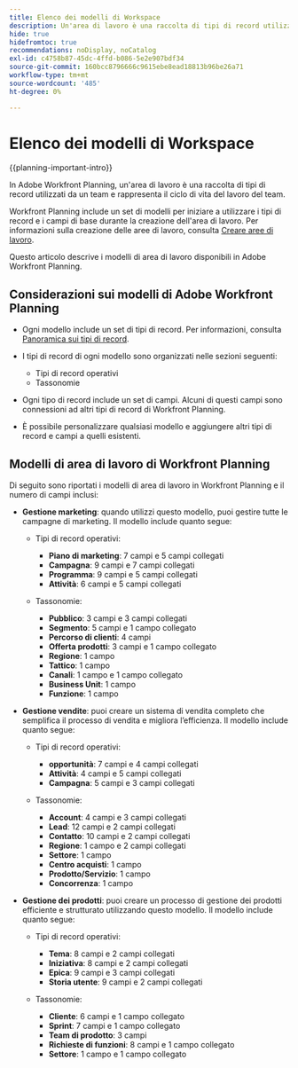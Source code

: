 ```yaml
---
title: Elenco dei modelli di Workspace
description: Un'area di lavoro è una raccolta di tipi di record utilizzati da un team e rappresenta il ciclo di vita del lavoro del team. Adobe Workfront Planning include un set di modelli per iniziare a utilizzare i tipi di record e i campi di base durante la creazione dell’area di lavoro.
hide: true
hidefromtoc: true
recommendations: noDisplay, noCatalog
exl-id: c4758b87-45dc-4ffd-b086-5e2e907bdf34
source-git-commit: 160bcc8796666c9615ebe8ead18813b96be26a71
workflow-type: tm+mt
source-wordcount: '485'
ht-degree: 0%

---
```


<!--update the metadata with real information when making this available in TOC and in the left nav:
---
title: List of available workspace templates
description: You can use templates to create workspaces. This article provides a list of available workspace templates
hidefromtoc: yes
hide: yes
author: Alina
feature: Work Management
role: User
---

-->

# Elenco dei modelli di Workspace

{{planning-important-intro}}

In Adobe Workfront Planning, un&#39;area di lavoro è una raccolta di tipi di record utilizzati da un team e rappresenta il ciclo di vita del lavoro del team.

Workfront Planning include un set di modelli per iniziare a utilizzare i tipi di record e i campi di base durante la creazione dell&#39;area di lavoro. Per informazioni sulla creazione delle aree di lavoro, consulta [Creare aree di lavoro](/help/quicksilver/planning/architecture/create-workspaces.md).

Questo articolo descrive i modelli di area di lavoro disponibili in Adobe Workfront Planning.

## Considerazioni sui modelli di Adobe Workfront Planning

* Ogni modello include un set di tipi di record. Per informazioni, consulta [Panoramica sui tipi di record](/help/quicksilver/planning/architecture/overview-of-record-types.md).
* I tipi di record di ogni modello sono organizzati nelle sezioni seguenti:

   * Tipi di record operativi
   * Tassonomie
* Ogni tipo di record include un set di campi. Alcuni di questi campi sono connessioni ad altri tipi di record di Workfront Planning.
* È possibile personalizzare qualsiasi modello e aggiungere altri tipi di record e campi a quelli esistenti.

<!-- I modeled this article by the "List of available Blueprints" and that articles does not have an Access area

## Access requirements

You must have the following: 

<table style="table-layout:auto">
 <col>
 </col>
 <col>
 </col>
 <tbody>
  <tr>
   <td role="rowheader"><p>Adobe Workfront plan*</p></td>
   <td>
<p>Any</p>
<!--the above is only for closed beta; when going to GA - activate the following plans:    
<p>Current plan: Prime and Ultimate</p>
<p>Legacy plan: Enterprise</p>->
   </td>
  </tr>
  <tr>
   <td role="rowheader"><p>Adobe Workfront license*</p></td>
   <td>
   <p>Any</p> 
  <p>For more information, see <a href="../../administration-and-setup/add-users/access-levels-and-object-permissions/wf-licenses.md" class="MCXref xref">Adobe Workfront licenses overview</a>.</p> </td>
  </tr>
  <tr>
   <td role="rowheader"><p>Product</p></td>
   <td>
   <p> Adobe Workfront</p> </td>
  </tr>
  <tr>
   <td role="rowheader">Access level*</td>
   <td> <p>Any</p>  
</td>
  </tr>
<tr>
   <td role="rowheader">Layout template</td>
   <td> <p>Your system administrator must add the Planning area in your layout template. </p>  
</td>
  </tr>
 </tbody>
</table>

>[!NOTE]
>
>*If you don't have access, ask your Workfront administrator if they set additional restrictions in your access level. For information on how a Workfront administrator can change your access level, see [Create or modify custom access levels](/help/quicksilver/administration-and-setup/add-users/configure-and-grant-access/create-modify-access-levels.md).

-->

## Modelli di area di lavoro di Workfront Planning

Di seguito sono riportati i modelli di area di lavoro in Workfront Planning e il numero di campi inclusi:

* **Gestione marketing**: quando utilizzi questo modello, puoi gestire tutte le campagne di marketing. Il modello include quanto segue:

   * Tipi di record operativi:

      * **Piano di marketing**: 7 campi e 5 campi collegati
      * **Campagna**: 9 campi e 7 campi collegati
      * **Programma**: 9 campi e 5 campi collegati
      * **Attività**: 6 campi e 5 campi collegati
   * Tassonomie:
      * **Pubblico**: 3 campi e 3 campi collegati
      * **Segmento**: 5 campi e 1 campo collegato
      * **Percorso di clienti**: 4 campi
      * **Offerta prodotti**: 3 campi e 1 campo collegato
      * **Regione**: 1 campo
      * **Tattico**: 1 campo
      * **Canali**: 1 campo e 1 campo collegato
      * **Business Unit**: 1 campo
      * **Funzione**: 1 campo

* **Gestione vendite**: puoi creare un sistema di vendita completo che semplifica il processo di vendita e migliora l’efficienza. Il modello include quanto segue:

   * Tipi di record operativi:

      * **opportunità**: 7 campi e 4 campi collegati
      * **Attività**: 4 campi e 5 campi collegati
      * **Campagna**: 5 campi e 3 campi collegati
   * Tassonomie:
      * **Account**: 4 campi e 3 campi collegati
      * **Lead**: 12 campi e 2 campi collegati
      * **Contatto**: 10 campi e 2 campi collegati
      * **Regione**: 1 campo e 2 campi collegati
      * **Settore**: 1 campo
      * **Centro acquisti**: 1 campo
      * **Prodotto/Servizio**: 1 campo
      * **Concorrenza**: 1 campo

* **Gestione dei prodotti**: puoi creare un processo di gestione dei prodotti efficiente e strutturato utilizzando questo modello. Il modello include quanto segue:

   * Tipi di record operativi:

      * **Tema**: 8 campi e 2 campi collegati
      * **Iniziativa**: 8 campi e 2 campi collegati
      * **Epica**: 9 campi e 3 campi collegati
      * **Storia utente**: 9 campi e 2 campi collegati

   * Tassonomie:

      * **Cliente**: 6 campi e 1 campo collegato
      * **Sprint**: 7 campi e 1 campo collegato
      * **Team di prodotto**: 3 campi
      * **Richieste di funzioni**: 8 campi e 1 campo collegato
      * **Settore**: 1 campo e 1 campo collegato
